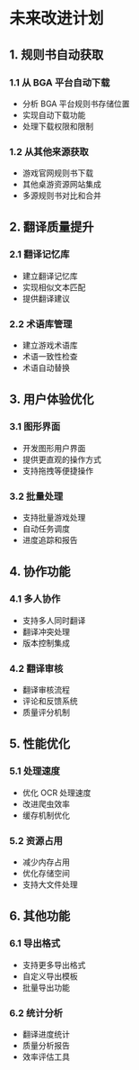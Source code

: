 # 未来改进计划

## 1. 规则书自动获取

### 1.1 从 BGA 平台自动下载
- 分析 BGA 平台规则书存储位置
- 实现自动下载功能
- 处理下载权限和限制

### 1.2 从其他来源获取
- 游戏官网规则书下载
- 其他桌游资源网站集成
- 多源规则书对比和合并

## 2. 翻译质量提升

### 2.1 翻译记忆库
- 建立翻译记忆库
- 实现相似文本匹配
- 提供翻译建议

### 2.2 术语库管理
- 建立游戏术语库
- 术语一致性检查
- 术语自动替换

## 3. 用户体验优化

### 3.1 图形界面
- 开发图形用户界面
- 提供更直观的操作方式
- 支持拖拽等便捷操作

### 3.2 批量处理
- 支持批量游戏处理
- 自动任务调度
- 进度追踪和报告

## 4. 协作功能

### 4.1 多人协作
- 支持多人同时翻译
- 翻译冲突处理
- 版本控制集成

### 4.2 翻译审核
- 翻译审核流程
- 评论和反馈系统
- 质量评分机制

## 5. 性能优化

### 5.1 处理速度
- 优化 OCR 处理速度
- 改进爬虫效率
- 缓存机制优化

### 5.2 资源占用
- 减少内存占用
- 优化存储空间
- 支持大文件处理

## 6. 其他功能

### 6.1 导出格式
- 支持更多导出格式
- 自定义导出模板
- 批量导出功能

### 6.2 统计分析
- 翻译进度统计
- 质量分析报告
- 效率评估工具 